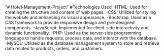"# Hotel-Management-Project" 
#Technologies Used
-HTML: Used for creating the structure and content of web pages.
-CSS: Utilized for styling the website and enhancing its visual appearance.
-Bootstrap: Used as a CSS framework to provide responsive design and pre-designed components.
-JavaScript: Implemented for client-side interactivity and dynamic functionality.
-PHP: Used as the server-side programming language to handle requests, process data, and interact with the database.
-MySQL: Utilized as the database management system to store and retrieve data related to products, orders, and customers.
